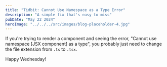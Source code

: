 ```yaml
---
title: "Tidbit: Cannot Use Namespace as a Type Error"
description: "A simple fix that's easy to miss"
pubDate: "May 22 2024"
heroImage: "../../../src/images/blog-placeholder-4.jpg"
---
```


If you're trying to render a component and seeing the error, "Cannot use namespace [JSX component] as a type", you probably just need to change the file extension from `.ts` to `.tsx`.

Happy Wednesday!
